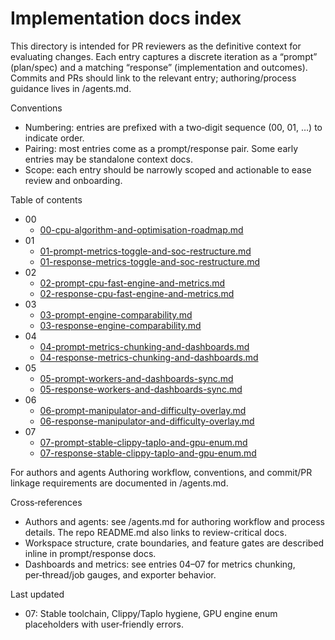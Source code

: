# Implementation docs index

This directory is intended for PR reviewers as the definitive context for evaluating changes. Each entry captures a discrete iteration as a “prompt” (plan/spec) and a matching “response” (implementation and outcomes). Commits and PRs should link to the relevant entry; authoring/process guidance lives in /agents.md.

Conventions
- Numbering: entries are prefixed with a two‑digit sequence (00, 01, …) to indicate order.
- Pairing: most entries come as a prompt/response pair. Some early entries may be standalone context docs.
- Scope: each entry should be narrowly scoped and actionable to ease review and onboarding.

Table of contents
- 00
  - [00-cpu-algorithm-and-optimisation-roadmap.md](./00-cpu-algorithm-and-optimisation-roadmap.md)
- 01
  - [01-prompt-metrics-toggle-and-soc-restructure.md](./01-prompt-metrics-toggle-and-soc-restructure.md)
  - [01-response-metrics-toggle-and-soc-restructure.md](./01-response-metrics-toggle-and-soc-restructure.md)
- 02
  - [02-prompt-cpu-fast-engine-and-metrics.md](./02-prompt-cpu-fast-engine-and-metrics.md)
  - [02-response-cpu-fast-engine-and-metrics.md](./02-response-cpu-fast-engine-and-metrics.md)
- 03
  - [03-prompt-engine-comparability.md](./03-prompt-engine-comparability.md)
  - [03-response-engine-comparability.md](./03-response-engine-comparability.md)
- 04
  - [04-prompt-metrics-chunking-and-dashboards.md](./04-prompt-metrics-chunking-and-dashboards.md)
  - [04-response-metrics-chunking-and-dashboards.md](./04-response-metrics-chunking-and-dashboards.md)
- 05
  - [05-prompt-workers-and-dashboards-sync.md](./05-prompt-workers-and-dashboards-sync.md)
  - [05-response-workers-and-dashboards-sync.md](./05-response-workers-and-dashboards-sync.md)
- 06
  - [06-prompt-manipulator-and-difficulty-overlay.md](./06-prompt-manipulator-and-difficulty-overlay.md)
  - [06-response-manipulator-and-difficulty-overlay.md](./06-response-manipulator-and-difficulty-overlay.md)
- 07
  - [07-prompt-stable-clippy-taplo-and-gpu-enum.md](./07-prompt-stable-clippy-taplo-and-gpu-enum.md)
  - [07-response-stable-clippy-taplo-and-gpu-enum.md](./07-response-stable-clippy-taplo-and-gpu-enum.md)

For authors and agents
Authoring workflow, conventions, and commit/PR linkage requirements are documented in /agents.md.

Cross‑references
- Authors and agents: see /agents.md for authoring workflow and process details. The repo README.md also links to review-critical docs.
- Workspace structure, crate boundaries, and feature gates are described inline in prompt/response docs.
- Dashboards and metrics: see entries 04–07 for metrics chunking, per‑thread/job gauges, and exporter behavior.

Last updated
- 07: Stable toolchain, Clippy/Taplo hygiene, GPU engine enum placeholders with user‑friendly errors.